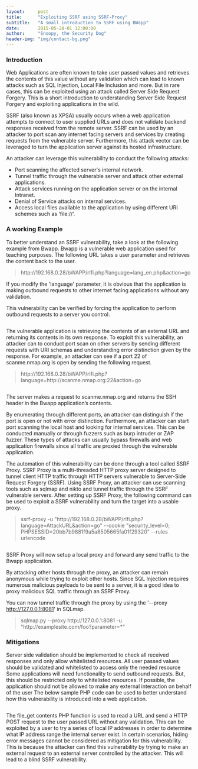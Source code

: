 ```yaml
---
layout:     post
title:      "Exploiting SSRF using SSRF-Proxy"
subtitle:   "A small introduction to SSRF using BWapp"
date:       2015-05-28-01 12:00:00
author:     "Snoopy, the Security Dog"
header-img: "img/contact-bg.png"
---
```


<h3>Introduction</h3>

<p>Web Applications are often known to take user passed values and retrieves the contents of this value without any validation which can lead to known attacks such as SQL Injection, Local File Inclusion and more. But in rare cases, this can be exploited using an attack called Server Side Request Forgery. This is a short introduction to understanding Server Side Request Forgery and exploiting applications in the wild. </p>

<p>SSRF (also known as XPSA) usually occurs when a web application attempts to connect to user supplied URLs and does not validate backend responses received from the remote server. SSRF can be used by an attacker to port scan any internet facing servers and services by creating requests from the vulnerable server. Furthermore, this attack vector can be leveraged to turn the application server against its hosted infrastructure. </p>

<p> An attacker can leverage this vulnerability to conduct the following attacks:
<ul>
  <li>Port scanning the affected server's internal network.</li>
  <li>Tunnel traffic through the vulnerable server and attack other external applications.</li>
  <li>Attack services running on the application server or on the internal Intranet.</li>
  <li>Denial of Service attacks on internal services.</li>
  <li>Access local files available to the application by using different URI schemes such as ‘file://’.</li>
</ul>
</p>

<h3>A working Example</h3>

<p>To better understand an SSRF vulnerability, take a look at the following example from Bwapp. Bwapp is a vulnerable web application used for teaching purposes. The following URL takes a user parameter and retrieves the content back to the user.</p>


<blockquote>http://192.168.0.28/bWAPP/rlfi.php?language=lang_en.php&action=go</blockquote>

<p>If you modify the 'language' parameter, it is obvious that the application is making outbound requests to other internet facing applications without any validation.

This vulnerability can be verified by forcing the application to perform outbound requests to a server you control.
</p>


<img alt="" src="http://snoopysecurity.github.io/img/ssrf/img1.png" />

<p>The vulnerable application is retrieving the contents of an external URL and returning its contents in its own response. 
To exploit this vulnerability, an attacker can to conduct port scan on other servers by sending different requests with URI schemas and understanding error distinction given by the response. For example, an attacker can see if a port 22 of scanme.nmap.org is open by sending the following request.
</p>

<blockquote>http://192.168.0.28/bWAPP/rlfi.php?language=http://scanme.nmap.org:22&action=go</blockquote>

<img alt="" src="http://snoopysecurity.github.io/img/ssrf/img2.png" />

<p>The server makes a request to scanme.nmap.org and returns the SSH header in the Bwapp application’s contents.

By enumerating through different ports, an attacker can distinguish if the port is open or not with error distinction. Furthermore, an attacker can start port scanning the local host and looking for internal services. This can be conducted manually or through fuzzers such as burp intruder or ZAP fuzzer. These types of attacks can usually bypass firewalls and web application firewalls since all traffic are proxied through the vulnerable application.

The automation of this vulnerability can be done through a tool called SSRF Proxy. SSRF Proxy is a multi-threaded HTTP proxy server designed to tunnel client HTTP traffic through HTTP servers vulnerable to Server-Side Request Forgery (SSRF). Using SSRF Proxy, an attacker can use scanning tools such as sqlmap and nikto and tunnel traffic through the SSRF vulnerable servers.
After setting up SSRF Proxy, the following command can be used to exploit a SSRF vulnerability and turn the target into a usable proxy.
</p>

<blockquote>ssrf-proxy -u "http://192.168.0.28/bWAPP/rlfi.php?language=AttackURL&action=go" --cookie "security_level=0; PHPSESSID=20bb7b9881f9a5a8505665fa01f29320" --rules urlencode</blockquote>

<img alt="" src="http://snoopysecurity.github.io/img/ssrf/img3.png"/>

<p>SSRF Proxy will now setup a local proxy and forward any send traffic to the Bwapp application.

By attacking other hosts through the proxy, an attacker can remain anonymous while trying to exploit other hosts. Since SQL Injection requires numerous malicious payloads to be sent to a server, it is a good idea to proxy malicious SQL traffic through an SSRF Proxy.

You can now tunnel traffic through the proxy by using the '--proxy http://127.0.0.1:8081' in SQLmap.
</p>

<blockquote>sqlmap.py --proxy http://127.0.0.1:8081 -u “http://examplesite.com/foo?parameter=*”</blockquote>


<h3>Mitigations</h3>

<p>Server side validation should be implemented to check all received responses and only allow whitelisted resources. All user passed values should be validated and whitelisted to access only the needed resource
Some applications will need functionality to send outbound requests. But, this should be restricted only to whitelisted resources. If possible, the application should not be allowed to make any external interaction on behalf of the user
The below sample PHP code can be used to better understand how this vulnerability is introduced into a web application.
</p>

<img alt="" src="http://snoopysecurity.github.io/img/ssrf/img4.png"/>

<p>The file_get contents PHP function is used to read a URL and send a HTTP POST request to the user passed URL without any validation. This can be exploited by a user to try a series of local IP addresses in order to determine what IP address range the internal server exist.
In certain scenarios, hiding error messages cannot be considered as mitigation for this vulnerability.  This is because the attacker can find this vulnerability by trying to make an external request to an external server controlled by the attacker. This will lead to a blind SSRF vulnerability.
</p>


